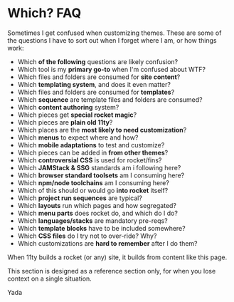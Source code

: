 # Which? FAQ

Sometimes I get confused when customizing themes. These are some of the questions I have to sort out when I forget where I am, or how things work:

- Which **of the following** questions are likely confusion?
- Which tool is my **primary go-to** when I'm confused about WTF?
- Which files and folders are consumed for **site content**?
- Which **templating system**, and does it even matter?
- Which files and folders are consumed for **templates**?
- Which **sequence** are template files and folders are consumed?
- Which **content authoring** system?
- Which pieces get **special rocket magic**?
- Which pieces are **plain old 11ty**?
- Which places are the **most likely to need customization**?
- Which **menus** to expect where and how?
- Which **mobile adaptations** to test and customize?
- Which pieces can be added in **from other themes**?
- Which **controversial CSS** is used for rocket/fins?
- Which **JAMStack & SSG** standards am i following here?
- Which **browser standard toolsets** am I consuming here?
- Which **npm/node toolchains** am I consuming here?
- Which of this should or would go **into rocket** itself?
- Which **project run sequences** are typical?
- Which **layouts** run which pages and how segregated?
- Which **menu parts** does rocket do, and which do I do?
- Which **languages/stacks** are mandatory pre-reqs?
- Which **template blocks** have to be included somewhere?
- Which **CSS files** do I try not to over-ride? Why?
- Which customizations are **hard to remember** after I do them?

When 11ty builds a rocket (or any) site, it builds from content like this page.

This section is designed as a reference section only, for when you lose context on a single situation.

Yada